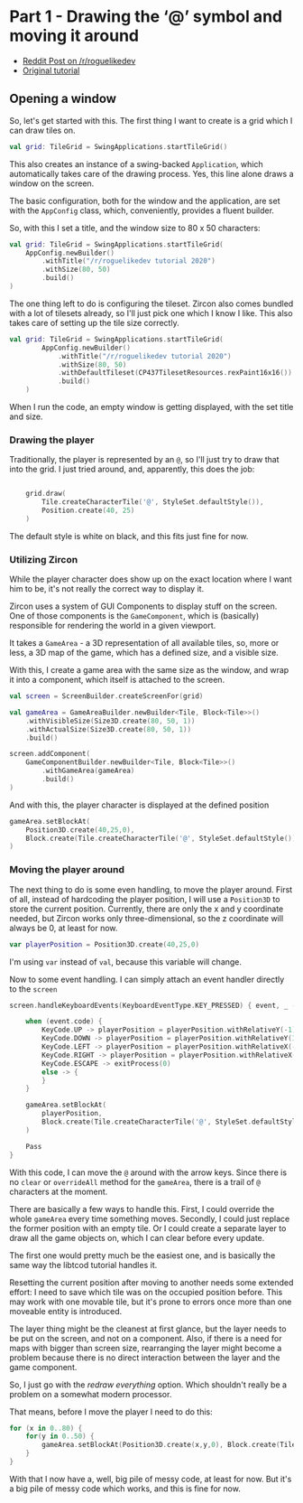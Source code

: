 # Part 1 - Drawing the ‘@’ symbol and moving it around

- [Reddit Post on /r/roguelikedev](https://old.reddit.com/r/roguelikedev/comments/ha1zty/so_it_begins_roguelikedev_does_the_complete/)
- [Original tutorial](http://rogueliketutorials.com/tutorials/tcod/v2/part-1/)

## Opening a window

So, let's get started with this. The first thing I want to create is a grid which I can draw tiles
on. 
 
```kotlin
val grid: TileGrid = SwingApplications.startTileGrid()
``` 

This also creates an instance of a swing-backed `Application`, which automatically takes care of
the drawing process. Yes, this line alone draws a window on the screen.

The basic configuration, both for the window and the application, are set with the `AppConfig` class,
which, conveniently, provides a fluent builder.

So, with this I set a title, and the window size to 80 x 50 characters:

```kotlin
val grid: TileGrid = SwingApplications.startTileGrid(
    AppConfig.newBuilder()
        .withTitle("/r/roguelikedev tutorial 2020")
        .withSize(80, 50)
        .build()
)
```

The one thing left to do is configuring the tileset. Zircon also comes bundled with a lot of tilesets already, so I'll just pick one which I know
I like. This also takes care of setting up the tile size correctly.

```kotlin
val grid: TileGrid = SwingApplications.startTileGrid(
        AppConfig.newBuilder()
            .withTitle("/r/roguelikedev tutorial 2020")
            .withSize(80, 50)
            .withDefaultTileset(CP437TilesetResources.rexPaint16x16())
            .build()
    )
```

When I run the code, an empty window is getting displayed, with the set title and size.

### Drawing the player

Traditionally, the player is represented by an `@`, so I'll just try to draw that into the grid.
I just tried around, and, apparently, this does the job:

```kotlin

    grid.draw(
        Tile.createCharacterTile('@', StyleSet.defaultStyle()),
        Position.create(40, 25)
    )

```

The default style is white on black, and this fits just fine for now.

### Utilizing Zircon

While the player character does show up on the exact location where I want him to be, it's not really the correct way
to display it.

Zircon uses a system of GUI Components to display stuff on the screen. One of those components is the `GameComponent`,
which is (basically) responsible for rendering the world in a given viewport.

It takes a `GameArea` - a 3D representation of all available tiles, so, more or less, a 3D map of the game, which has
a defined size, and a visible size.

With this, I create a game area with the same size as the window, and wrap it into a component, which itself is attached
to the screen.

```kotlin
val screen = ScreenBuilder.createScreenFor(grid)

val gameArea = GameAreaBuilder.newBuilder<Tile, Block<Tile>>()
    .withVisibleSize(Size3D.create(80, 50, 1))
    .withActualSize(Size3D.create(80, 50, 1))
    .build()

screen.addComponent(
    GameComponentBuilder.newBuilder<Tile, Block<Tile>>()
        .withGameArea(gameArea)
        .build()
)
```

And with this, the player character is displayed at the defined position

```kotlin
gameArea.setBlockAt(
    Position3D.create(40,25,0),
    Block.create(Tile.createCharacterTile('@', StyleSet.defaultStyle()))
)
```

### Moving the player around

The next thing to do is some even handling, to move the player around.
First of all, instead of hardcoding the player position, I will use a `Position3D` to store the current position.
Currently, there are only the x and y coordinate needed, but Zircon works only three-dimensional, so the z coordinate
will always be 0, at least for now.

```kotlin
var playerPosition = Position3D.create(40,25,0)
```

I'm using `var` instead of `val`, because this variable will change.

Now to some event handling. I can simply attach an event handler directly to the `screen`

```kotlin
screen.handleKeyboardEvents(KeyboardEventType.KEY_PRESSED) { event, _ ->

    when (event.code) {
        KeyCode.UP -> playerPosition = playerPosition.withRelativeY(-1)
        KeyCode.DOWN -> playerPosition = playerPosition.withRelativeY(1)
        KeyCode.LEFT -> playerPosition = playerPosition.withRelativeX(-1)
        KeyCode.RIGHT -> playerPosition = playerPosition.withRelativeX(1)
        KeyCode.ESCAPE -> exitProcess(0)
        else -> {
        }
    }

    gameArea.setBlockAt(
        playerPosition,
        Block.create(Tile.createCharacterTile('@', StyleSet.defaultStyle()))
    )

    Pass
}
```

With this code, I can move the `@` around with the arrow keys. Since there is no `clear` or `overrideAll` method 
for the `gameArea`, there is a trail of `@` characters at the moment. 

There are basically a few ways to handle this. First, I could override the whole `gameArea` every time something moves.
Secondly, I could just replace the former position with an empty tile. Or I could create a separate layer to draw all
the game objects on, which I can clear before every update.

The first one would pretty much be the easiest one, and is basically the same way the libtcod tutorial handles it.

Resetting the current position after moving to another needs some extended effort: I need to save which tile was on
the occupied position before. This may work with one movable tile, but it's prone to errors once more than one moveable
entity is introduced. 

The layer thing might be the cleanest at first glance, but the layer needs to be put on the screen, and not on a component.
Also, if there is a need for maps with bigger than screen size, rearranging the layer might become a problem because
there is no direct interaction between the layer and the game component.

So, I just go with the _redraw everything_ option. Which shouldn't really be a problem on a somewhat modern processor.

That means, before I move the player I need to do this:

```kotlin
for (x in 0..80) {
    for(y in 0..50) {
        gameArea.setBlockAt(Position3D.create(x,y,0), Block.create(Tile.defaultTile()))
    }
}
```

With that I now have a, well, big pile of messy code, at least for now. But it's a big pile of messy code which works,
and this is fine for now.